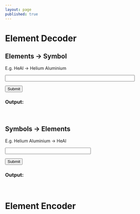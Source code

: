 ```yaml
---
layout: page
published: true
---
```


<h1>Element Decoder</h1>

<h2>Elements -> Symbol</h2>

<p>E.g. HeAl -> Helium Aluminium</p>

<form onsubmit="elementDecode1(); return false">
  <p>
    <input id="decode1" size="50">
  </p>
  <input type="submit"/>
  <h3>Output: </h3>
</form>

<div id="decode-output1" style="margin-top: 10px; padding: 10px 5px; color: #444; line-height: 1.5;"></div>

<script>
  var f = document.forms[0];
  const ELEMENTS = {'Te': 'Tellurium', 'V': 'Vanadium', 'Ta': 'Tantalum', 'Rb': 'Rubidium', 'Tb': 'Terbium', 'K': 'Potassium', 'Kr': 'Krypton', 'Md': 'Mendelevium', 'Cn': 'Copernicium', 'Be': 'Beryllium', 'O': 'Oxygen', 'F': 'Fluorine', 'Nb': 'Niobium', 'Tl': 'Thallium', 'Ne': 'Neon', 'N': 'Nitrogen', 'Rg': 'Roentgenium', 'Ag': 'Silver', 'Rn': 'Radon', 'Ba': 'Barium', 'Cu': 'Copper', 'Dy': 'Dysprosium', 'Po': 'Polonium', 'Mg': 'Magnesium', 'Pt': 'Platinum', 'Cr': 'Chromium', 'Uuo': 'Ununoctium', 'Ho': 'Holmium', 'Cm': 'Curium', 'Os': 'Osmium', 'Ir': 'Iridium', 'S': 'Sulfur', 'Am': 'Americium', 'Uus': 'Ununseptium', 'Lv': 'Livermorium', 'Se': 'Selenium', 'C': 'Carbon', 'Yb': 'Ytterbium', 'Es': 'Einsteinium', 'Re': 'Rhenium', 'Sr': 'Strontium', 'Ni': 'Nickel', 'He': 'Helium', 'Sc': 'Scandium', 'P': 'Phosphorus', 'Ds': 'Darmstadtium', 'Sn': 'Tin', 'Ce': 'Cerium', 'Pr': 'Praseodymium', 'Pm': 'Promethium', 'Zr': 'Zirconium', 'As': 'Arsenic', 'Th': 'Thorium', 'Lu': 'Lutetium', 'Si': 'Silicon', 'Pd': 'Palladium', 'Pa': 'Protactinium', 'B': 'Boron', 'Uut': 'Ununtrium', 'Ge': 'Germanium', 'Er': 'Erbium', 'Zn': 'Zinc', 'Mn': 'Manganese', 'W': 'Tungsten', 'Db': 'Dubnium', 'Al': 'Aluminium', 'H': 'Hydrogen', 'Mo': 'Molybdenum', 'Cf': 'Californium', 'At': 'Astatine', 'Pb': 'Lead', 'Hs': 'Hassium', 'Fm': 'Fermium', 'Ac': 'Actinium', 'Ru': 'Ruthenium', 'Cl': 'Chlorine', 'Mt': 'Meitnerium', 'Sm': 'Samarium', 'Xe': 'Xenon', 'Fe': 'Iron', 'Nd': 'Neodymium', 'Hg': 'Mercury', 'No': 'Nobelium', 'Co': 'Cobalt', 'Uup': 'Ununpentium', 'Cd': 'Cadmium', 'Pu': 'Plutonium', 'Lr': 'Lawrencium', 'Bh': 'Bohrium', 'Eu': 'Europium', 'Br': 'Bromine', 'Ca': 'Calcium', 'Au': 'Gold', 'Ar': 'Argon', 'Ti': 'Titanium', 'Gd': 'Gadolinium', 'Rh': 'Rhodium', 'Fl': 'Flerovium', 'In': 'Indium', 'Rf': 'Rutherfordium', 'Bk': 'Berkelium', 'Np': 'Neptunium', 'Na': 'Sodium', 'Ra': 'Radium', 'Fr': 'Francium', 'I': 'Iodine', 'Cs': 'Caesium', 'Tc': 'Technetium', 'Y': 'Yttrium', 'Sg': 'Seaborgium', 'Ga': 'Gallium', 'Bi': 'Bismuth', 'La': 'Lanthanum', 'Hf': 'Hafnium', 'U': 'Uranium', 'Sb': 'Antimony', 'Tm': 'Thulium', 'Li': 'Lithium'}

  function solution(word){
    var find = word.trim().replace(" ", "").match(/[A-Z][a-z]*/g)
    try{
      return find.map(x => ELEMENTS[x]).join(" ")
    }
    catch(error){
      return "Doesn't exist"
    }
  }
  
  function elementDecode1() {

    var decodeOutput1 = document.querySelector('#decode-output1');

    var result = solution(f.decode1.value);
   
    window.setTimeout(_ => {
      decodeOutput1.innerHTML = result
    })
  }
</script>


<h2>Symbols -> Elements</h2>
<p>E.g. Helium Aluminium -> HeAl</p>

<form onsubmit="elementDecode2(); return false">
  <p>
    <input id="decode2" size="32">
  </p>
  <input type="submit"/>
  <h3>Output: </h3>
</form>

<div id="decode-output2" style="margin-top: 10px; padding: 10px 5px; color: #444; line-height: 1.5;"></div>

<script>
  var f = document.forms[0];
  const ELEMENTS = {'Te': 'Tellurium', 'V': 'Vanadium', 'Ta': 'Tantalum', 'Rb': 'Rubidium', 'Tb': 'Terbium', 'K': 'Potassium', 'Kr': 'Krypton', 'Md': 'Mendelevium', 'Cn': 'Copernicium', 'Be': 'Beryllium', 'O': 'Oxygen', 'F': 'Fluorine', 'Nb': 'Niobium', 'Tl': 'Thallium', 'Ne': 'Neon', 'N': 'Nitrogen', 'Rg': 'Roentgenium', 'Ag': 'Silver', 'Rn': 'Radon', 'Ba': 'Barium', 'Cu': 'Copper', 'Dy': 'Dysprosium', 'Po': 'Polonium', 'Mg': 'Magnesium', 'Pt': 'Platinum', 'Cr': 'Chromium', 'Uuo': 'Ununoctium', 'Ho': 'Holmium', 'Cm': 'Curium', 'Os': 'Osmium', 'Ir': 'Iridium', 'S': 'Sulfur', 'Am': 'Americium', 'Uus': 'Ununseptium', 'Lv': 'Livermorium', 'Se': 'Selenium', 'C': 'Carbon', 'Yb': 'Ytterbium', 'Es': 'Einsteinium', 'Re': 'Rhenium', 'Sr': 'Strontium', 'Ni': 'Nickel', 'He': 'Helium', 'Sc': 'Scandium', 'P': 'Phosphorus', 'Ds': 'Darmstadtium', 'Sn': 'Tin', 'Ce': 'Cerium', 'Pr': 'Praseodymium', 'Pm': 'Promethium', 'Zr': 'Zirconium', 'As': 'Arsenic', 'Th': 'Thorium', 'Lu': 'Lutetium', 'Si': 'Silicon', 'Pd': 'Palladium', 'Pa': 'Protactinium', 'B': 'Boron', 'Uut': 'Ununtrium', 'Ge': 'Germanium', 'Er': 'Erbium', 'Zn': 'Zinc', 'Mn': 'Manganese', 'W': 'Tungsten', 'Db': 'Dubnium', 'Al': 'Aluminium', 'H': 'Hydrogen', 'Mo': 'Molybdenum', 'Cf': 'Californium', 'At': 'Astatine', 'Pb': 'Lead', 'Hs': 'Hassium', 'Fm': 'Fermium', 'Ac': 'Actinium', 'Ru': 'Ruthenium', 'Cl': 'Chlorine', 'Mt': 'Meitnerium', 'Sm': 'Samarium', 'Xe': 'Xenon', 'Fe': 'Iron', 'Nd': 'Neodymium', 'Hg': 'Mercury', 'No': 'Nobelium', 'Co': 'Cobalt', 'Uup': 'Ununpentium', 'Cd': 'Cadmium', 'Pu': 'Plutonium', 'Lr': 'Lawrencium', 'Bh': 'Bohrium', 'Eu': 'Europium', 'Br': 'Bromine', 'Ca': 'Calcium', 'Au': 'Gold', 'Ar': 'Argon', 'Ti': 'Titanium', 'Gd': 'Gadolinium', 'Rh': 'Rhodium', 'Fl': 'Flerovium', 'In': 'Indium', 'Rf': 'Rutherfordium', 'Bk': 'Berkelium', 'Np': 'Neptunium', 'Na': 'Sodium', 'Ra': 'Radium', 'Fr': 'Francium', 'I': 'Iodine', 'Cs': 'Caesium', 'Tc': 'Technetium', 'Y': 'Yttrium', 'Sg': 'Seaborgium', 'Ga': 'Gallium', 'Bi': 'Bismuth', 'La': 'Lanthanum', 'Hf': 'Hafnium', 'U': 'Uranium', 'Sb': 'Antimony', 'Tm': 'Thulium', 'Li': 'Lithium'}

  function solution(word){
    var find = word.trim().replace(" ", "").match(/[A-Z][a-z]*/g)
    try{
      return find.map(x => ELEMENTS[x]).join(" ")
    }
    catch(error){
      return "Doesn't exist"
    }
  }
  
  function elementDecode2() {

    var decodeOutput2 = document.querySelector('#decode-output2');

    var result = solution(f.decode2.value);
   
    window.setTimeout(_ => {
      decodeOutput2.innerHTML = result
    })
  }
</script>


<h1>Element Encoder</h1>
